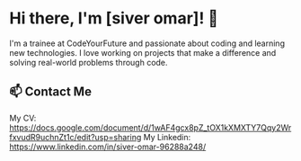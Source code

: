 # Hi there, I'm [siver omar]! 👋

I'm a trainee at CodeYourFuture and passionate about coding and learning new technologies. I love working on projects that make a difference and solving real-world problems through code.

## 📫 Contact Me
My CV:
https://docs.google.com/document/d/1wAF4gcx8pZ_tOX1kXMXTY7Qqy2WrfxvudR9uchnZt1c/edit?usp=sharing
My Linkedin:
https://www.linkedin.com/in/siver-omar-96288a248/ 


